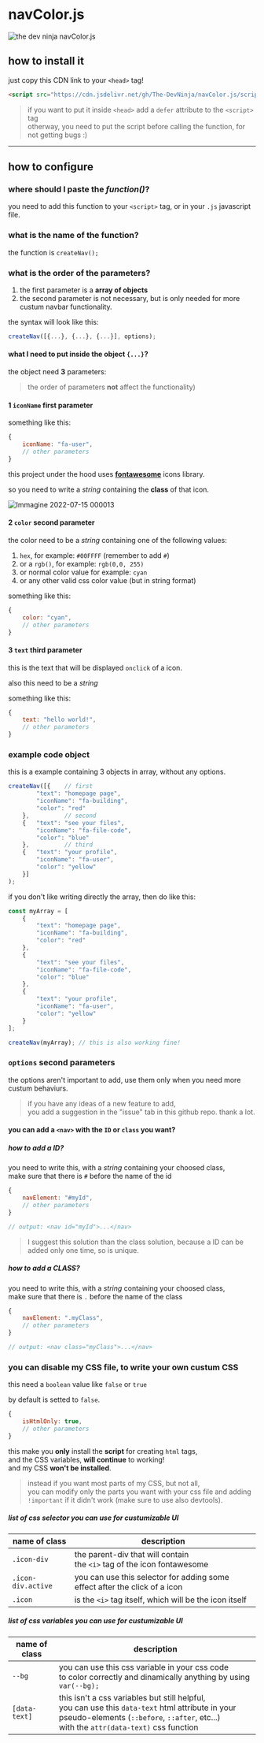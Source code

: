 # navColor.js

![the dev ninja navColor.js](https://user-images.githubusercontent.com/94779582/179071442-6f6f07cd-1c5e-41ab-8d88-9ac2f564941b.gif)

## how to install it

just copy this CDN link to your `<head>` tag!

```html
<script src="https://cdn.jsdelivr.net/gh/The-DevNinja/navColor.js/script.min.js" defer></script>
```

> if you want to put it inside `<head>` add a `defer` attribute to the `<script>` tag <br>
> otherway, you need to put the script before calling the function, for not getting bugs :)

---

## how to configure

### where should I paste the *function()*?

you need to add this function to your `<script>` tag, or in your `.js` javascript file.

### what is the name of the function?

the function is `createNav();`

### what is the order of the parameters?

1. the first parameter is a **array of objects**
2. the second parameter is not necessary, but is only needed for more custum navbar functionality.

the syntax will look like this:

```javascript
createNav([{...}, {...}, {...}], options);
```

#### what I need to put inside the object `{...}`?

the object need **3** parameters:

> the order of parameters **not** affect the functionality)

#### 1 `iconName` first parameter

something like this:

```javascript
{
    iconName: "fa-user",
    // other parameters
}
```

this project under the hood uses **[fontawesome](https://fontawesome.com/icons)** icons library.

so you need to write a *string* containing the **class** of that icon.

![Immagine 2022-07-15 000013](https://user-images.githubusercontent.com/94779582/179095947-0dc6751d-bc7c-4eb4-a44e-73bcc4ecded7.jpg)

#### 2 `color` second parameter

the color need to be a *string* containing one of the following values:

1. `hex`,                   for example: `#00FFFF` (remember to add `#`)
2. or a `rgb()`,            for example: `rgb(0,0, 255)`
3. or normal color value    for example: `cyan`
4. or any other valid css color value (but in string format)

something like this:

```javascript
{
    color: "cyan",
    // other parameters
}
```

#### 3 `text` third parameter

this is the text that will be displayed `onclick` of a icon.

also this need to be a *string*

something like this:

```javascript
{
    text: "hello world!",
    // other parameters
}
```

### example code object

this is a example containing 3 objects in array, without any options.

```javascript
createNav([{    // first 
        "text": "homepage page",
        "iconName": "fa-building",
        "color": "red"
    },          // second 
    {   "text": "see your files",
        "iconName": "fa-file-code",
        "color": "blue"
    },          // third
    {   "text": "your profile",
        "iconName": "fa-user",
        "color": "yellow"
    }]
);
```

if you don't like writing directly the array, then do like this:

```javascript
const myArray = [
    {
        "text": "homepage page",
        "iconName": "fa-building",
        "color": "red"
    },
    {
        "text": "see your files",
        "iconName": "fa-file-code",
        "color": "blue"
    }, 
    {
        "text": "your profile",
        "iconName": "fa-user",
        "color": "yellow"
    }
];

createNav(myArray); // this is also working fine!
```

### `options` second parameters

the options aren't important to add, use them only when you need more custum behaviurs.

> if you have any ideas of a new feature to add, <br> you add a suggestion in the "issue" tab in this github repo. thank a lot.

#### you can add a `<nav>` with the `ID` or `class` you want?

##### how to add a ID?

you need to write this, with a *string* containing your choosed class, <br> make sure that there is `#` before the name of the id

```javascript
{
    navElement: "#myId",
    // other parameters
}

// output: <nav id="myId">...</nav>
```

> I suggest this solution than the class solution, because a ID can be added only one time, so is unique.

##### how to add a CLASS?

you need to write this, with a *string* containing your choosed class, <br> make sure that there is `.` before the name of the class

```javascript
{
    navElement: ".myClass",
    // other parameters
}

// output: <nav class="myClass">...</nav>
```

### you can disable my CSS file, to write your own custum CSS

this need a `boolean` value like `false` or `true`

by default is setted to `false`.

```javascript
{
    isHtmlOnly: true,
    // other parameters
}
```

this make you **only** install the **script** for creating `html` tags,
<br>and the CSS variables, **will continue** to working!
<br>and my CSS **won't be installed**.

> instead if you want most parts of my CSS, but not all,
<br> you can modify only the parts you want with your css file and adding `!important` if it didn't work (make sure to use also devtools).

##### list of css selector you can use for custumizable UI

| name of class | description |
|---|---|
| `.icon-div` | the parent-div that will contain <br> the `<i>` tag of the icon fontawesome |  
| `.icon-div.active`  | you can use this selector for adding some effect after the click of a icon |  
| `.icon`   | is the `<i>` tag itself, which will be the icon itself  |

##### list of css variables you can use for custumizable UI

| name of class | description |
|---|---|
| `--bg` | you can use this css variable in your css code <br> to color correctly and dinamically anything by using `var(--bg);` |
| `[data-text]` | this isn't a css variables but still helpful, <br>you can use this `data-text` html attribute in your pseudo-elements (`::before`, `::after`, etc...) <br> with the `attr(data-text)` css function |
